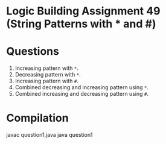 
# Logic Building Assignment 49 (String Patterns with * and #)



# Questions 

1. Increasing pattern with `*`.
2. Decreasing pattern with `*`.
3. Increasing pattern with `#`.
4. Combined decreasing and increasing pattern using `*`.
5. Combined increasing and decreasing pattern using `#`.


# Compilation 

javac question1.java
java question1


